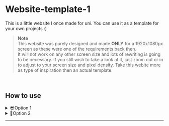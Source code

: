 # Website-template-1
This is a little website I once made for uni. You can use it as a template for your own projects :)

> **Note** <br>
>This website was purely designed and made **ONLY** for a 1920x1080px screen as these were one of the requirements back then. <br>
>It will not work on any other screen size and lots of rewriting is going to be necessary. 
>If you still wish to take a look at it, just zoom out or in to adjust to your screen size and pixel density.
>Take this webite more as type of inspiration then an actual template.  

&nbsp;

## How to use

<details> 
<summary>😎Option 1</summary>
<br>
Just git clone this enire reposetory into your working folder.
<br>
<br>

```
git clone https://github.com/Squashy1659/Website-template-1.git
```

<br>

You **ABSOLUTELY NEED** to make your own changes. This website is everthing but polished or well made. However, if it's your first year it will (hopefully) get the job done.
</details>
<details> 
<summary>🦆Option 2</summary>
<br>

1. Download all files as a .ZIP file by going to "Code" ➡️ "Download as ZIP". <br>
2. Unzip all the files into your working directory.<br>
3. You **ABSOLUTELY NEED** to make your own changes. This website is everthing but polished or well made. However, if it's your first year it will (hopefully) get the job done. So just do it.<br>

</details>

<hr>
